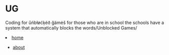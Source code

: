 # UG
Coding for űńbłøćķéð ğämėš for those who are in school the schools have a system that automatically blocks the words/Unblocked Games/
<li><a href="#">home</a></li> <ul class="bar"> <li><a href="#">about</a></li> 
